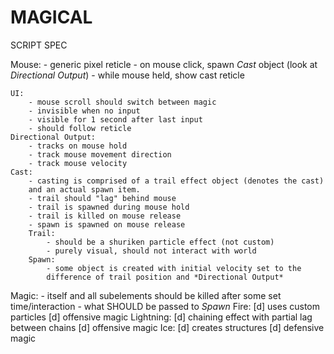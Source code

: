 # MAGICAL

SCRIPT SPEC

Mouse:
	- generic pixel reticle
	- on mouse click, spawn *Cast* object (look at *Directional Output*)
	- while mouse held, show cast reticle
	
	UI:
		- mouse scroll should switch between magic
		- invisible when no input
		- visible for 1 second after last input
		- should follow reticle
	Directional Output:
		- tracks on mouse hold
		- track mouse movement direction
		- track mouse velocity
	Cast:
		- casting is comprised of a trail effect object (denotes the cast)
		and an actual spawn item.
		- trail should "lag" behind mouse
		- trail is spawned during mouse hold
		- trail is killed on mouse release
		- spawn is spawned on mouse release
		Trail:
			- should be a shuriken particle effect (not custom)
			- purely visual, should not interact with world
		Spawn:
			- some object is created with initial velocity set to the
			difference of trail position and *Directional Output*
		
Magic:
	- itself and all subelements should be killed after some set time/interaction
	- what SHOULD be passed to *Spawn*
	Fire:
		[d] uses custom particles
		[d] offensive magic
	Lightning: 
		[d] chaining effect with partial lag between chains
		[d] offensive magic
	Ice: 
		[d] creates structures
		[d] defensive magic

	